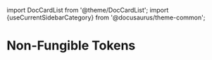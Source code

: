 import DocCardList from '@theme/DocCardList';
import {useCurrentSidebarCategory} from '@docusaurus/theme-common';

# Non-Fungible Tokens

<DocCardList items={useCurrentSidebarCategory().items}/>
